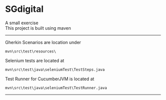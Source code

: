 # SGdigital

A small exercise<br />
This project is built using maven

---
Gherkin Scenarios are location under
```
mvn\src\test\resources\
```

Selenium tests are located at
```
mvn\src\test\java\seleniumTest\TestSteps.java
```

Test Runner for CucumberJVM is located at
```
mvn\src\test\java\seleniumTest\TestRunner.java
```
---
